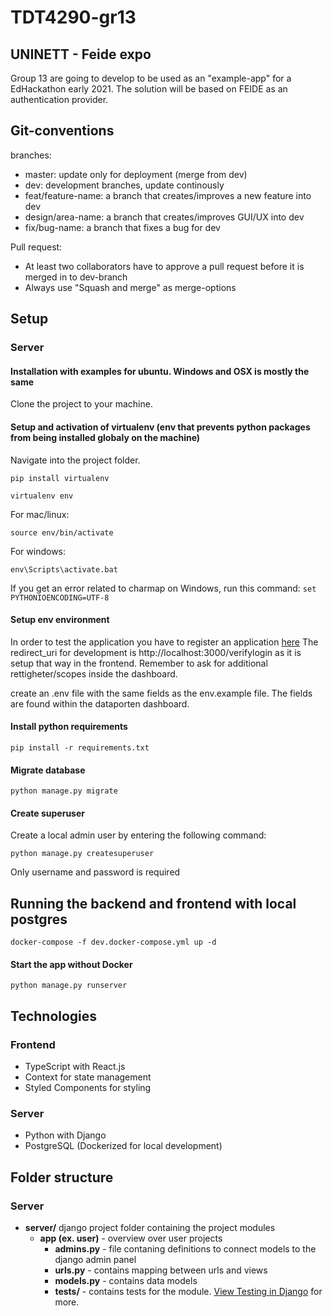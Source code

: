# TDT4290-gr13

## UNINETT - Feide expo
Group 13 are going to develop to be used as an "example-app" for a EdHackathon early 2021. The solution will be based on FEIDE as an authentication provider. 

## Git-conventions

branches:

- master: update only for deployment (merge from dev)
- dev: development branches, update continously
- feat/feature-name: a branch that creates/improves a new feature into dev
- design/area-name: a branch that creates/improves GUI/UX into dev
- fix/bug-name: a branch that fixes a bug for dev

Pull request:

- At least two collaborators have to approve a pull request before it is merged in to dev-branch
- Always use "Squash and merge" as merge-options
## Setup
### Server
#### Installation with examples for ubuntu. Windows and OSX is mostly the same
Clone the project to your machine.

#### Setup and activation of virtualenv (env that prevents python packages from being installed globaly on the machine)
Navigate into the project folder.

`pip install virtualenv`

`virtualenv env`

For mac/linux:

`source env/bin/activate`

For windows:

`env\Scripts\activate.bat`

If you get an error related to charmap on Windows, run this command:
`set PYTHONIOENCODING=UTF-8`

#### Setup env environment
In order to test the application you have to register an application [here](https://dashboard.dataporten.no/)
The redirect_uri for development is http://localhost:3000/verifylogin as it is setup that way in the frontend. Remember to ask for additional rettigheter/scopes inside the dashboard.

create an .env file with the same fields as the env.example file. The fields are found within the dataporten dashboard.

#### Install python requirements

`pip install -r requirements.txt`

#### Migrate database

`python manage.py migrate`

#### Create superuser

Create a local admin user by entering the following command:

`python manage.py createsuperuser`

Only username and password is required


## Running the backend and frontend with local postgres
`docker-compose -f dev.docker-compose.yml up -d`

#### Start the app without Docker

`python manage.py runserver`

## Technologies
### Frontend
- TypeScript with React.js
- Context for state management
- Styled Components for styling

### Server
- Python with Django
- PostgreSQL (Dockerized for local development)

## Folder structure

### Server
- **server/** django project folder containing the project modules
  - **app (ex. user)** - overview over user projects
    - **admins.py** - file contaning definitions to connect models to the django admin panel
    - **urls.py** - contains mapping between urls and views
    - **models.py** - contains data models
    - **tests/** - contains tests for the module. [View Testing in Django](https://docs.djangoproject.com/en/2.1/topics/testing/) for more.